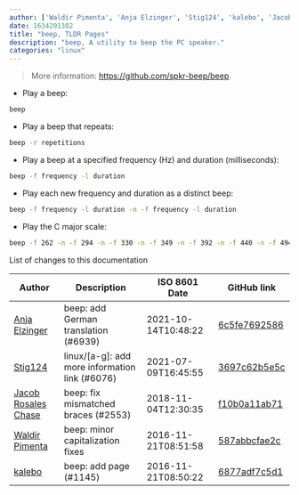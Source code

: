 ```yaml
---
author: ['Waldir Pimenta', 'Anja Elzinger', 'Stig124', 'kalebo', 'Jacob Rosales Chase']
date: 1634201302
title: "beep, TLDR Pages"
description: "beep, A utility to beep the PC speaker."
categories: "linux"
---
```

> More information: <https://github.com/spkr-beep/beep>.

- Play a beep:

```bash
beep
```

- Play a beep that repeats:

```bash
beep -r repetitions
```

- Play a beep at a specified frequency (Hz) and duration (milliseconds):

```bash
beep -f frequency -l duration
```

- Play each new frequency and duration as a distinct beep:

```bash
beep -f frequency -l duration -n -f frequency -l duration
```

- Play the C major scale:

```bash
beep -f 262 -n -f 294 -n -f 330 -n -f 349 -n -f 392 -n -f 440 -n -f 494 -n -f 523
```
List of changes to this documentation


Author | Description | ISO 8601 Date | GitHub link
------|-----|-----|-----
[Anja Elzinger](mailto:35960947+entensee403@users.noreply.github.com) | beep: add German translation (#6939) | 2021-10-14T10:48:22 | [6c5fe7692586](https://github.com/tldr-pages/tldr/commit/6c5fe7692586c9913e3b490efffc5011764ccadc)
[Stig124](mailto:stigpro@outlook.fr) | linux/[a-g]: add more information link (#6076) | 2021-07-09T16:45:55 | [3697c62b5e5c](https://github.com/tldr-pages/tldr/commit/3697c62b5e5cd9bae7a99c591cb81d1ddcfbf792)
[Jacob Rosales Chase](mailto:jxr450@case.edu) | beep: fix mismatched braces (#2553) | 2018-11-04T12:30:35 | [f10b0a11ab71](https://github.com/tldr-pages/tldr/commit/f10b0a11ab7117bcf8b97a0a34cf21168aacf970)
[Waldir Pimenta](mailto:waldyrious@gmail.com) | beep: minor capitalization fixes | 2016-11-21T08:51:58 | [587abbcfae2c](https://github.com/tldr-pages/tldr/commit/587abbcfae2c2ca82a2b0d27aeb8f5abc943e887)
[kalebo](mailto:kaleb.olson@gmail.com) | beep: add page (#1145) | 2016-11-21T08:50:22 | [6877adf7c5d1](https://github.com/tldr-pages/tldr/commit/6877adf7c5d15e5a35370afe80e702a826b6dbe8)

